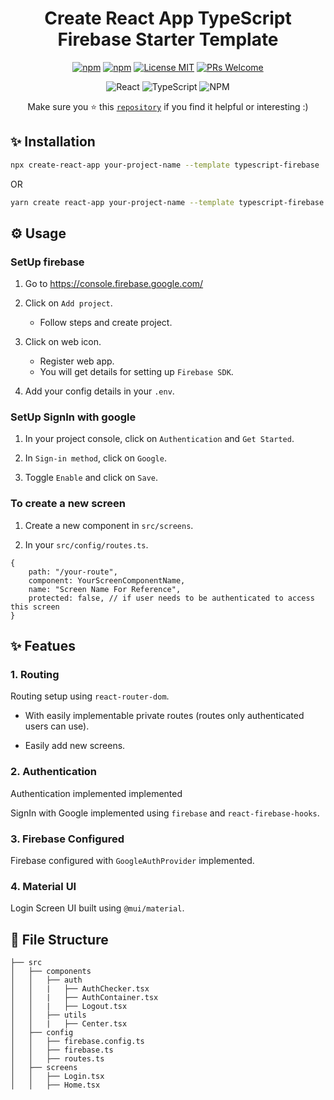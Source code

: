 <div align="center">

# Create React App TypeScript Firebase Starter Template

[![npm](https://img.shields.io/npm/v/cra-template-typescript-firebase.svg)](https://npmjs.com/package/cra-template-typescript-firebase)
[![npm](https://img.shields.io/npm/dy/cra-template-typescript-firebase.svg)](https://npmjs.com/package/cra-template-typescript-firebase)
[![License MIT](https://img.shields.io/badge/license-MIT-orange.svg?style=flat)](https://raw.githubusercontent.com/pettiboy/cra-template-typescript-firebase/main/LICENSE)
[![PRs Welcome](https://img.shields.io/badge/PRs-Welcome-brightgreen.svg)](https://github.com/pettiboy/cra-template-typescript-firebase/pulls)

![React](https://img.shields.io/badge/React-20232A?style=for-the-badge&logo=react&logoColor=61DAFB)
![TypeScript](https://img.shields.io/badge/TypeScript-007ACC?style=for-the-badge&logo=typescript&logoColor=white)
![NPM](https://img.shields.io/badge/npm-CB3837?style=for-the-badge&logo=npm&logoColor=white)

Make sure you ⭐️ this [`repository`](https://github.com/pettiboy/cra-template-typescript-firebase) if you find it helpful or interesting :)

</div>

## ✨ Installation

```bash
npx create-react-app your-project-name --template typescript-firebase
```

OR

```bash
yarn create react-app your-project-name --template typescript-firebase
```

## ⚙️ Usage

### SetUp firebase

1. Go to https://console.firebase.google.com/

2. Click on `Add project`.

   - Follow steps and create project.

3. Click on web icon.

   - Register web app.
   - You will get details for setting up `Firebase SDK`.

4. Add your config details in your `.env`.

### SetUp SignIn with google

1. In your project console, click on `Authentication` and `Get Started`.

2. In `Sign-in method`, click on `Google`.

3. Toggle `Enable` and click on `Save`.

### To create a new screen

1. Create a new component in `src/screens`.

2. In your `src/config/routes.ts`.

```tsx
{
    path: "/your-route",
    component: YourScreenComponentName,
    name: "Screen Name For Reference",
    protected: false, // if user needs to be authenticated to access this screen
}
```

## ✨ Featues

### 1. Routing

Routing setup using `react-router-dom`.

- With easily implementable private routes (routes only authenticated users can use).

- Easily add new screens.

### 2. Authentication

Authentication implemented implemented

SignIn with Google implemented using `firebase` and `react-firebase-hooks`.

### 3. Firebase Configured

Firebase configured with `GoogleAuthProvider` implemented.

### 4. Material UI

Login Screen UI built using `@mui/material`.

## 🔧 File Structure

```
├── src
│   ├── components
│   │   ├── auth
│   │   |   ├── AuthChecker.tsx
│   │   |   ├── AuthContainer.tsx
│   │   |   ├── Logout.tsx
│   │   ├── utils
│   │   |   ├── Center.tsx
│   ├── config
│   │   ├── firebase.config.ts
│   │   ├── firebase.ts
│   │   ├── routes.ts
│   ├── screens
│   │   ├── Login.tsx
│   │   ├── Home.tsx
```
